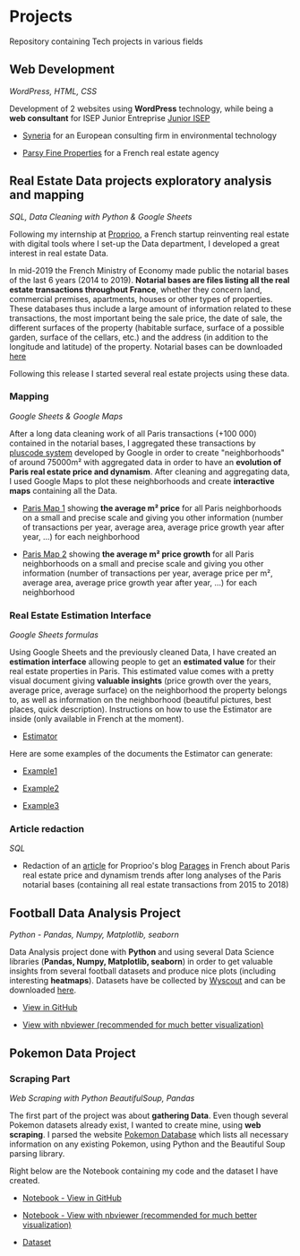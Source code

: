 # Projects

Repository containing Tech projects in various fields

## Web Development
*WordPress, HTML, CSS*

Development of 2 websites using **WordPress** technology, while being a **web consultant** for ISEP Junior Entreprise [Junior ISEP](https://juniorisep.com/)

- [Syneria](https://syneria.eu) for an European consulting firm in environmental technology

- [Parsy Fine Properties](https://parsyfineproperties.fr) for a French real estate agency


## Real Estate Data projects exploratory analysis and mapping
*SQL, Data Cleaning with Python & Google Sheets*

Following my internship at [Proprioo](https://www.proprioo.fr/), a French startup reinventing real estate with digital tools where I set-up the Data department, I developed a great interest in real estate Data. 

In mid-2019 the French Ministry of Economy made public the notarial bases of the last 6 years (2014 to 2019). **Notarial bases are files listing all the real estate transactions throughout France**, whether they concern land, commercial premises, apartments, houses or other types of properties. These databases thus include a large amount of information related to these transactions, the most important being the sale price, the date of sale, the different surfaces of the property (habitable surface, surface of a possible garden, surface of the cellars, etc.) and the address (in addition to the longitude and latitude) of the property.
Notarial bases can be downloaded [here](https://www.data.gouv.fr/fr/datasets/5c4ae55a634f4117716d5656/)

Following this release I started several real estate projects using these data.

### Mapping
*Google Sheets & Google Maps*

After a long data cleaning work of all Paris transactions (+100 000) contained in the notarial bases, I aggregated these transactions by [pluscode system](https://plus.codes/) developed by Google in order to create "neighborhoods" of around 75000m² with aggregated data in order to have an **evolution of Paris real estate price and dynamism**. After cleaning and aggregating data, I used Google Maps to plot these neighborhoods and create **interactive maps** containing all the Data.

- [Paris Map 1](https://drive.google.com/open?id=1bYKrzYddpg0RCIuHa554BcsgRQOnFXPc&usp=sharing) showing **the average m² price** for all Paris neighborhoods on a small and precise scale and giving you other information (number of transactions per year, average area, average price growth year after year, ...) for each neighborhood

- [Paris Map 2](https://drive.google.com/open?id=1b_0M5x9MTc8AH3XkYjj8f7i3TtrWi5X1&usp=sharing) showing **the average m² price growth** for all Paris neighborhoods on a small and precise scale and giving you other information (number of transactions per year, average price per m², average area, average price growth year after year, ...) for each neighborhood

### Real Estate Estimation Interface
*Google Sheets formulas*

Using Google Sheets and the previously cleaned Data, I have created an **estimation interface** allowing people to get an **estimated value** for their real estate properties in Paris. This estimated value comes with a pretty visual document giving **valuable insights** (price growth over the years, average price, average surface) on the neighborhood the property belongs to, as well as information on the neighborhood (beautiful pictures, best places, quick description).
Instructions on how to use the Estimator are inside (only available in French at the moment).

- [Estimator](https://docs.google.com/spreadsheets/d/1-yrTY5q0C5gitchko1oKf6UgsnxUQwgEUAmis2YKYtg/edit?usp=sharing)

Here are some examples of the documents the Estimator can generate: 

- [Example1](https://drive.google.com/file/d/154GBYd5a3Awr08dwo1R8_bKwAVM9fEcc)

- [Example2](https://drive.google.com/file/d/1USm8pGZTP1PS8LFlZe39TT54oUiYpmns)

- [Example3](https://drive.google.com/open?id=1nP-y3IQyQOYkRv-oZBPUz-RqNnMlCGu9)

### Article redaction
*SQL*

- Redaction of an [article](https://www.proprioo.fr/blog/dynamiques-quartiers-parisiens/) for Proprioo's blog [Parages](https://www.proprioo.fr/blog/) in French about Paris real estate price and dynamism trends after long analyses of the Paris notarial bases (containing all real estate transactions from 2015 to 2018)

## Football Data Analysis Project
*Python - Pandas, Numpy, Matplotlib, seaborn*

Data Analysis project done with **Python** and using several Data Science libraries (**Pandas, Numpy, Matplotlib, seaborn**) in order to get valuable insights from several football datasets and produce nice plots (including interesting **heatmaps**). Datasets have be collected by [Wyscout](https://wyscout.com/) and can be downloaded [here](https://figshare.com/collections/Soccer_match_event_dataset/4415000).

- [View in GitHub](https://github.com/nathanbry2/Projects/blob/master/Football_Analyses.ipynb)

- [View with nbviewer (recommended for much better visualization)](https://nbviewer.jupyter.org/github/nathanbry2/Projects/blob/master/Football_Analyses.ipynb)

## Pokemon Data Project

### Scraping Part
*Web Scraping with Python BeautifulSoup, Pandas*

The first part of the project was about **gathering Data**. Even though several Pokemon datasets already exist, I wanted to create mine, using **web scraping**. I parsed the website [Pokemon Database](https://pokemondb.net/pokedex/all) which lists all necessary information on any existing Pokemon, using Python and the Beautiful Soup parsing library.

Right below are the Notebook containing my code and the dataset I have created.

- [Notebook - View in GitHub](https://github.com/nathanbry2/Projects/blob/master/Pokemon%20Project%20-%20Scraping%20Part.ipynb)

- [Notebook - View with nbviewer (recommended for much better visualization)](https://nbviewer.jupyter.org/github/nathanbry2/Projects/blob/master/Pokemon%20Project%20-%20Scraping%20Part.ipynb)

- [Dataset](https://github.com/nathanbry2/Projects/blob/master/pokemon_dataset.csv)


